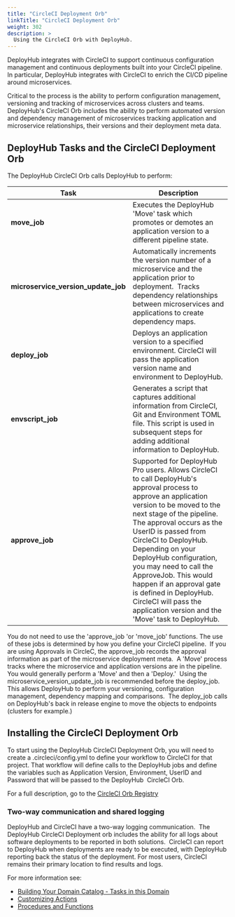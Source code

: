 ```yaml
---
title: "CircleCI Deployment Orb"
linkTitle: "CircleCI Deployment Orb"
weight: 302
description: >
  Using the CircleCI Orb with DeployHub.
---
```


DeployHub integrates with CircleCI to support continuous configuration management and continuous deployments built into your CircleCI pipeline. In particular, DeployHub integrates with CircleCI to enrich the CI/CD pipeline around microservices.  

Critical to the process is the ability to perform configuration management, versioning and tracking of microservices across clusters and teams.  DeployHub's CircleCI Orb includes the ability to perform automated version and dependency management of microservices tracking application and microservice relationships, their versions and their deployment meta data.

## DeployHub Tasks and the CircleCI Deployment Orb

The DeployHub CircleCI Orb calls DeployHub to perform:

| Task                                | Description                                                                                                                                                                                                                                                                                                                                                                                                                                                                    |
|-------------------------------------|--------------------------------------------------------------------------------------------------------------------------------------------------------------------------------------------------------------------------------------------------------------------------------------------------------------------------------------------------------------------------------------------------------------------------------------------------------------------------------|
| **move_job**                        | Executes the DeployHub 'Move' task which promotes or demotes an application version to a different pipeline state.                                                                                                                                                                                                                                                                                                                                                             |
| **microservice_version_update_job** | Automatically increments the version number of a microservice and the application prior to deployment.  Tracks dependency relationships between microservices and applications to create dependency maps.                                                                                                                                                                                                                                                                      |
| **deploy_job**                      | Deploys an application version to a specified environment. CircleCI will pass the application version name and environment to DeployHub.                                                                                                                                                                                                                                                                                                                                       |
| **envscript_job**                   | Generates a script that captures additional information from CircleCI, Git and Environment TOML file.  This script is used in subsequent steps for adding additional information to DeployHub.                                                                                                                                                                                                                                                                                 |
| **approve_job**                     | Supported for DeployHub Pro users. Allows CircleCI to call DeployHub's approval process to approve an application version to be moved to the next stage of the pipeline.  The approval occurs as the UserID is passed from CircleCI to DeployHub. Depending on your DeployHub configuration, you may need to call the ApproveJob. This would happen if an approval gate is defined in DeployHub.  CircleCI will pass the application version and the 'Move' task to DeployHub. |

You do not need to use the 'approve_job 'or 'move_job' functions. The use of these jobs is determined by how you define your CircleCI pipeline.  If you are using Approvals in CircleC, the approve_job records the approval information as part of the microservice deployment meta.  A 'Move' process tracks where the microservice and application versions are in the pipeline.  You would generally perform a 'Move' and then a 'Deploy.'  Using the microservice_version_update_job is recommended before the deploy_job.  This allows DeployHub to perform your versioning, configuration management, dependency mapping and comparisons.  The deploy_job calls on DeployHub's back in release engine to move the objects to endpoints (clusters for example.)

## Installing the CircleCI Deployment Orb

To start using the DeployHub CircleCI Deployment Orb, you will need to create a .circleci/config.yml to define your workflow to CircleCI for that project. That workflow will define calls to the DeployHub jobs and define the variables such as Application Version, Environment, UserID and Password that will be passed to the DeployHub  CircleCI Orb.

For a full description, go to the [CircleCI Orb Registry](https://circleci.com/orbs/registry/orb/deployhub/deployhub-orb)

### Two-way communication and shared logging

DeployHub and CircleCI have a two-way logging communication.  The DeployHub CircleCI Deployment orb includes the ability for all logs about software deployments to be reported in both solutions.  CircleCI can report to DeployHub when deployments are ready to be executed, with DeployHub reporting back the status of the deployment. For most users, CircleCI remains their primary location to find results and logs.

For more information see:

- [Building Your Domain Catalog - Tasks in this Domain](/userguide/first-steps/2-defining-domains/)
- [Customizing Actions](/userguide/first-steps/2-define-your-actions/)
- [Procedures and Functions](/userguide/customizations/2-define-your-functions-and-procedures/)
